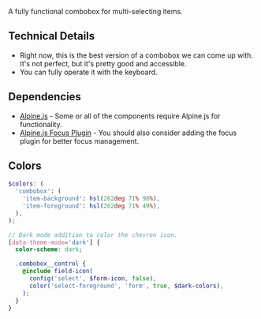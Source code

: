 <p class="lead">A fully functional combobox for multi-selecting items.</p>

## Technical Details

- Right now, this is the best version of a combobox we can come up with. It's not perfect, but it's pretty good and accessible.
- You can fully operate it with the keyboard.

## Dependencies

- [Alpine.js](https://alpinejs.dev/) - Some or all of the components require Alpine.js for functionality.
- [Alpine.js Focus Plugin](https://alpinejs.dev/plugins/focus) - You should also consider adding the focus plugin for better focus management.

## Colors

```scss
$colors: (
  'combobox': (
    'item-background': hsl(262deg 71% 98%),
    'item-foreground': hsl(262deg 71% 49%),
  ),
);
```

```scss
// Dark mode addition to color the chevron icon.
[data-theme-mode='dark'] {
  color-scheme: dark;

  .combobox__control {
    @include field-icon(
      config('select', $form-icon, false),
      color('select-foreground', 'form', true, $dark-colors),
    );
  }
}
```
